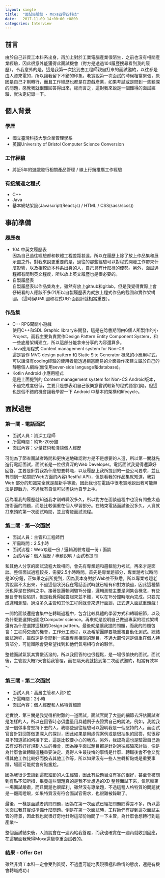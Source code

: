 ```yaml
---
layout: single
title:  "面試經驗談 - Moxa四零四科技"
date:   2017-11-09 14:00:00 +0800
categories: Interview
---
```

## 前言
由於自己非資工本科系出身，再加上對於工業電腦產業很陌生，之前也沒有相關產業經驗，因此很意外能獲得此面試機會（對方是透過104履歷搜尋看到我的履歷）。令我意外的是，這是我第一次接到由工程師親自打來的面試邀約，以往都是由人資來電的，所以讓我留下不錯的印象。老實說第一次面試的時候相當緊張，原因是自己才剛轉行，而且工作經歷也都是在遊戲產業，如果考試或是問到一些艱深的問題，感覺我就很難回答得出來，總而言之，這對我來說是一個難得的面試經驗，就決定紀錄一下。
## 個人背景
### 學歷  
- 國立臺灣科技大學企業管理學系  
- 英國University of Bristol Computer Science Conversion

### 工作經驗  
- 將近5年的遊戲發行相關產品管理 / 線上行銷推廣工作經驗

### 有接觸過之程式  
- C++
- Java
- 基本網站架設(Javascript(React.js) / HTML / CSS(sass/scss))

## 事前準備
### 履歷表  
- 104 中英文履歷表  
因為自己過往經驗都和軟體工程差距甚遠，所以在履歷上除了放上作品集和展示圖之外，對我來說更重要的是，過往的那些經驗可以對程式開發工作帶來什麼影響，以及相較於本科系出身的人，自己具有什麼樣的優勢。另外，面試過程都有問到英文程度，所以放上英文履歷也是很必要的。
- 自製履歷表  
自製履歷表以作品集為主，雖然有放上github和gitlab，但是我覺得實際上會仔細看的人應該不多(?)所以自製履歷表內就放上程式作品的截圖和實作架構圖。（這時候UML圖和程式UI介面設計就相當重要）。

### 作品集  
- C++RPG闖關小遊戲  
使用C++和SDL Graphic library來開發，這是在唸書期間由6個人所製作的小Project，而我主要負責實作Design Pattern Entity Component System，和一些底層架構建立，所以這部分能拿來分享的內容還算多。
- Java應用程式 Content management system for Non-CS   
這是實作 MVC design pattern 和 Static Site Generator 概念的小應用程式，可以讓沒有coding經驗的使用者能透過相當簡易的介面操作來建立屬於自己的靜態個人網站(無使用sever-side language和database)。
- Kotlin Android 小應用程式  
這是上面提到的 Content management system for Non-CS Android版本，不過完成度很低，主要只是想表明自己很樂意嘗試較新的程式語言(誤)。但這也是個不錯的機會讓我學習一下 Android 中基本的架構和lifecycle。

## 面試過程
### 第一關 - 電話面試  
- 面試人員：資深工程師
- 所需時間：約15-20分鐘
- 面試內容：少量技術和淺談個人經歷  

可能為了節省面試者時間和更快速地確認對方是不是想要的人選，所以第一關就先進行電話面試，面試者是一位很資深的Web Developer。電話面試我覺得還算好回答，主要是針對我為什麼想要轉職，以及履歷上我所提到的一些公司要求，並且有問到一點關於Web方面的內容(Restful API)，但是看我的作品集就知道，我對 Web 部分的知識完全就是超新手等級，因此我也在電話中很老實地說出我可能無法是即戰力，不過我有自信可以盡快地自學上手。  

因為看我的履歷就知道我才剛轉職沒多久，所以對方在面談過程中也沒有問些太過技術面的問題，而是比較偏重在個人學習部分。在結束電話面試後沒多久，人資就打來預約第一次面試時間，並且寄發面試流程。

### 第二關 - 第一次面試
- 面試人員：主管和工程師們
- 所需時間：2.5小時
- 面試流程：Web考題一份 / 邏輯測驗考題一份 / 面談
- 面試內容：個人經歷 / 專題說明 / 面試者提問  

和其他人分享的面試流程大致相同，會先有專業題和邏輯能力考試，再來才是面談。整個面試過程較長，需要2.5小時時間。首先是專業題部分，專業題考試時間是30分鐘，正如果之前所提到，因為我本身對於Web並不熟悉，所以專業考題老實說寫不太出來，不過這個狀況我在電話面試時就已經有和對方談過，因此這種情況也算是在預料之中。接著是邏輯測驗15分鐘，邏輯測驗主要是測集合概念，有些題目會有些陷阱，但是我覺得回答起來並不難，可以在15分鐘時限內完成。只要完成邏輯測驗，過沒多久主管和其他工程師就會來進行面談，正式進入面試重頭戲！  

一開始面談還是會集中在轉職過程中，包含比較具體的學習方式和轉職細節，以及為什麼要選擇出國念Computer science。再來就是說明自己做過專案的程式架構還有為什麼選擇這樣的Design pattern。最後就是讓我提問問題，而我的問題包含：工程師交流的機會，工作分工流程，以及希望團隊要能重視自動化測試。總結面試過程，雖然還是會問到一些跟專業相關的題目，不過大部份還是偏重在個人特質部分，可能團隊會更希望找到和他們氣場相符合的夥伴。  

整體面試氣氛其實蠻活潑的，所以我回答的也很輕鬆，是一場很愉快的面試。面試後，主管說大概2天會給我答覆，而在隔天我就接到第二次面試邀約，相當有效率～

### 第三關 - 第二次面試  
- 面試人員：高層主管和人資2位
- 所需時間：2小時
- 面試內容：個人經歷和人格特質細節

老實說，第三關是我覺得相對難的一道面試。面試官問了大量的細節去評估面試者是怎樣的人。所以在回答時必須盡量用具體例子去證實自己的說法。例如，我說我是一個做事會堅持下去的人，我哪些過往經驗可以證明我是一個堅持的人。而面試官會針對回答做更深入的探討，因此如果是用虛假案例或是很抽象的回答，就很容易不知道該如何接下去，這是比較要小心的地方。另外，我認為這也是驗證自己過去有沒有好好規劃人生的機會，因為幾乎面試題目都是針對過往經驗來討論，像是為什麼會做轉職這種重要決定、覺得人生最後悔的事情是什麼、轉職後會不會又覺得其他工作比較好而換去其他工作等，所以如果沒有一些人生轉折點或是重要事蹟，場面可能就會有點尷尬。  

因為我很少去談到這麼細節的人生經驗，因此有些題目沒有答的很好，甚至會被問到有點不知所措，畢竟這些問題真的是我不曾想過的XD 整體面試下來，氣氛較第一場面試嚴肅，而且問題也很犀利，雖然沒有專業題，不過這種人格特質的問題就是一翻兩瞪眼，如果特質沒有符合面試官需求，也很難被錄取了。  

最後，一樣是面試者詢問問題，因為在第一次面試已經把問題問得差不多，所以這次面試我其實沒準備什麼問題。倒是在第一次面試時，工程師們有提到這次面試主管的背景，因此我也就很好奇地針對這部份詢問了一下主管，為什麼會想轉行到這產業～  

整個面試結束後，人資說會在一週內給我答覆，而我也確實在一週內就收到回應，在這層面我覺得Moxa還蠻尊重面試者的。

### 結果 - Offer Get  
雖然非資工本科一定會受到質疑，不過盡可能地表現積極和熱情的態度，還是有機會轉職成功:)
